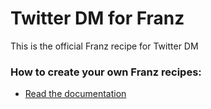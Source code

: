 # Twitter DM for Franz
This is the official Franz recipe for Twitter DM

### How to create your own Franz recipes:
* [Read the documentation](https://github.com/meetfranz/plugins)

